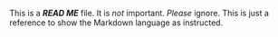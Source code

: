 This is a **_READ ME_** file. It is _not_ important. *Please* ignore.
This is just a reference to show the Markdown language as instructed.
